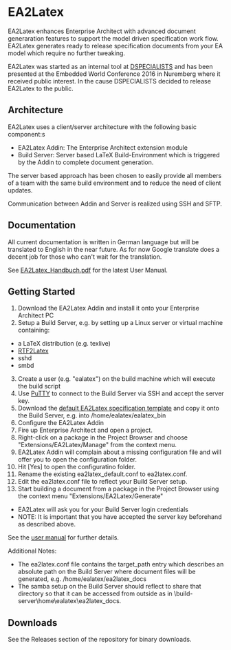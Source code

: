 # EA2Latex

EA2Latex enhances Enterprise Architect with advanced document generaration features to support the model driven specification work flow. EA2Latex generates ready to release specification documents from your EA model which require no further tweaking.

EA2Latex was started as an internal tool at [DSPECIALISTS](http://www.dspecialists.com) and has been presented at the Embedded World Conference 2016 in Nuremberg where it received public interest. In the cause DSPECIALISTS decided to release EA2Latex to the public.

## Architecture

EA2Latex uses a client/server architecture with the following basic component:s
 * EA2Latex Addin: The Enterprise Architect extension module
 * Build Server: Server based LaTeX Build-Environment which is triggered by the Addin to complete document generation.

The server based approach has been chosen to easily provide all members of a team with the same build environment and to reduce the need of client updates.

Communication between Addin and Server is realized using SSH and SFTP.

## Documentation

All current documentation is written in German language but will be translated to English in the near future. As for now Google translate does a decent job for those who can't wait for the translation.

See [EA2Latex_Handbuch.pdf](Documentation/EA2Latex_Handbuch/EA2Latex_Handbuch.pdf) for the latest User Manual.

## Getting Started

 1. Download the EA2Latex Addin and install it onto your Enterprise Architect PC
 2. Setup a Build Server, e.g. by setting up a Linux server or virtual machine containing:
  * a LaTeX distribution (e.g. texlive)
  * [RTF2Latex](https://sourceforge.net/projects/rtf2latex2e/)
  * sshd
  * smbd
 3. Create a user (e.g. "ealatex") on the build machine which will execute the build script
 4. Use [PuTTY](https://the.earth.li/~sgtatham/putty/latest/x86/putty.exe) to connect to the Build Server via SSH and accept the server key.
 5. Download the [default EA2Latex specification template](EA2Latex/Templates_tex/Default_Spec) and copy it onto the Build Server, e.g. into /home/ealatex/ealatex_bin
 6. Configure the EA2Latex Addin
  1. Fire up Enterprise Architect and open a project. 
  2. Right-click on a package in the Project Browser and choose "Extensions/EA2Latex/Manage" from the context menu. 
  3. EA2Latex Addin will complain about a missing configuration file and will offer you to open the configuration folder.
  4. Hit [Yes] to open the configuratino folder.
  5. Rename the existing ea2latex_default.conf to ea2latex.conf.
  6. Edit the ea2latex.conf file to reflect your Build Server setup.
 7. Start building a document from a package in the Project Browser using the context menu "Extensions/EA2Latex/Generate"
  * EA2Latex will ask you for your Build Server login credentials
  * NOTE: It is important that you have accepted the server key beforehand as described above.

See the [user manual](Documentation/EA2Latex_Handbuch/EA2Latex_Handbuch.pdf) for further details.

Additional Notes:
 * The ea2latex.conf file contains the target_path entry which describes an absolute path on the Build Server where document files will be generated, e.g. /home/ealatex/ea2latex_docs
 * The samba setup on the Build Server should reflect to share that directory so that it can be accessed from outside as in \\build-server\home\ealatex\ea2latex_docs.

## Downloads

See the Releases section of the repository for binary downloads.
